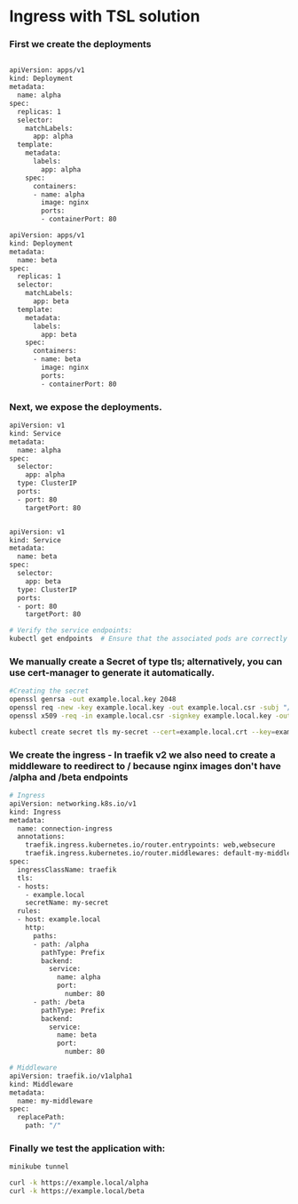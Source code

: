 # Ingress with TSL solution

### First we create the deployments

```bash

apiVersion: apps/v1
kind: Deployment
metadata:
  name: alpha
spec:
  replicas: 1
  selector:
    matchLabels:
      app: alpha
  template:
    metadata:
      labels:
        app: alpha
    spec:
      containers:
      - name: alpha
        image: nginx
        ports:
        - containerPort: 80

apiVersion: apps/v1
kind: Deployment
metadata:
  name: beta
spec:
  replicas: 1
  selector:
    matchLabels:
      app: beta
  template:
    metadata:
      labels:
        app: beta
    spec:
      containers:
      - name: beta
        image: nginx
        ports:
        - containerPort: 80
```

### Next, we expose the deployments.

```bash
apiVersion: v1
kind: Service
metadata:
  name: alpha
spec:
  selector:
    app: alpha
  type: ClusterIP
  ports:
  - port: 80
    targetPort: 80


apiVersion: v1
kind: Service
metadata:
  name: beta
spec:
  selector:
    app: beta
  type: ClusterIP
  ports:
  - port: 80
    targetPort: 80

# Verify the service endpoints:
kubectl get endpoints  # Ensure that the associated pods are correctly selected
```
### We manually create a Secret of type tls; alternatively, you can use cert-manager to generate it automatically.

```bash
#Creating the secret
openssl genrsa -out example.local.key 2048
openssl req -new -key example.local.key -out example.local.csr -subj "/CN=example.local"
openssl x509 -req -in example.local.csr -signkey example.local.key -out example.local.crt -days 365

kubectl create secret tls my-secret --cert=example.local.crt --key=example.local.key
```


### We create the ingress - In traefik v2 we also need to create a middleware to reedirect to / because nginx images don't have /alpha and /beta endpoints

```bash
# Ingress
apiVersion: networking.k8s.io/v1
kind: Ingress
metadata:
  name: connection-ingress
  annotations:
    traefik.ingress.kubernetes.io/router.entrypoints: web,websecure
    traefik.ingress.kubernetes.io/router.middlewares: default-my-middleware@kubernetescrd
spec:
  ingressClassName: traefik
  tls:
  - hosts:
    - example.local
    secretName: my-secret 
  rules:
  - host: example.local
    http:
      paths:
      - path: /alpha
        pathType: Prefix
        backend:
          service:
            name: alpha
            port:
              number: 80
      - path: /beta
        pathType: Prefix
        backend:
          service:
            name: beta
            port:
              number: 80

# Middleware
apiVersion: traefik.io/v1alpha1
kind: Middleware
metadata:
  name: my-middleware
spec:
  replacePath:
    path: "/"
```

### Finally we test the application with:

```bash
minikube tunnel

curl -k https://example.local/alpha
curl -k https://example.local/beta
```
